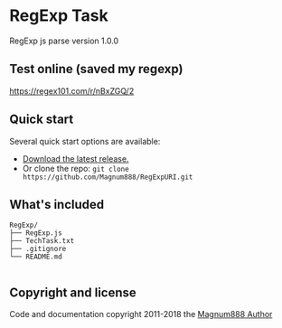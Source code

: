 # RegExp Task
 RegExp js parse version 1.0.0
 
## Test online (saved my regexp)
https://regex101.com/r/nBxZGQ/2

## Quick start

Several quick start options are available:

- [Download the latest release.](https://github.com/Magnum888/RegExpURI.zip)
- Or clone the repo: `git clone https://github.com/Magnum888/RegExpURI.git`


## What's included

```
RegExp/
├── RegExp.js
├── TechTask.txt 
├── .gitignore   
└── README.md 
    
```
## Copyright and license

Code and documentation copyright 2011-2018 the [Magnum888 Author](https://github.com/Magnum888)